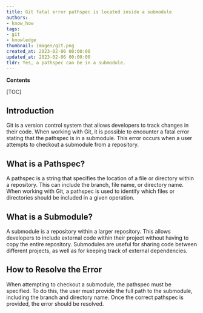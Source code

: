 ```yaml
---
title: Git fatal error pathspec is located inside a submodule
authors:
- know_how
tags:
- git
- knowledge
thumbnail: images/git.png
created_at: 2023-02-06 00:00:00
updated_at: 2023-02-06 00:00:00
tldr: Yes, a pathspec can be in a submodule.
---
```


**Contents**

[TOC]

## Introduction
Git is a version control system that allows developers to track changes in their code. When working with Git, it is possible to encounter a fatal error stating that the pathspec is in a submodule. This error occurs when a user attempts to checkout a submodule from a repository.

## What is a Pathspec?
A pathspec is a string that specifies the location of a file or directory within a repository. This can include the branch, file name, or directory name. When working with Git, a pathspec is used to identify which files or directories should be included in a given operation.

## What is a Submodule?
A submodule is a repository within a larger repository. This allows developers to include external code within their project without having to copy the entire repository. Submodules are useful for sharing code between different projects, as well as for keeping track of external dependencies.

## How to Resolve the Error
When attempting to checkout a submodule, the pathspec must be specified. To do this, the user must provide the full path to the submodule, including the branch and directory name. Once the correct pathspec is provided, the error should be resolved.
